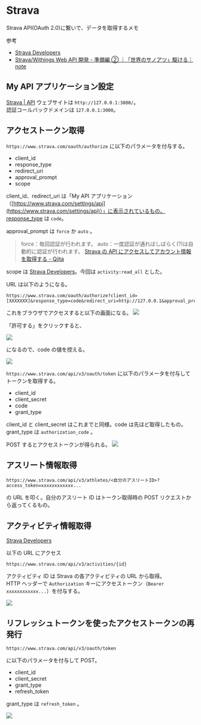 # Strava

Strava API(OAuth 2.0)に繋いで、データを取得するメモ

参考

- [Strava Developers](https://developers.strava.com/docs/getting-started/)
- [Strava/Withings Web API 開発 \- 準備編 ② ｜「世界のサノアツ」駆ける｜ note](https://note.com/sanoatsu/n/n4d05a6f1cb2d)

## My API アプリケーション設定

[Strava \| API](https://www.strava.com/settings/api)
ウェブサイトは `http://127.0.0.1:3000/`。  
認証コールバックドメインは `127.0.0.1:3000`。

## アクセストークン取得

`https://www.strava.com/oauth/authorize` に以下のパラメータを付与する。

- client_id
- response_type
- redirect_uri
- approval_prompt
- scope

client_id、redirect_uri は「My API アプリケーション（[https://www.strava.com/settings/api](https://www.strava.com/settings/api)）」に表示されているもの。response_type は `code`。

approval_prompt は `force` か `auto` 。

> force：毎回認証が行われます。
> auto：一度認証が通ればしばらく(?)は自動的に認証が行われます。
> [Strava の API にアクセスしてアカウント情報を取得する \- Qiita](https://qiita.com/satodayo/items/d0077936aa16b6dfd4b7#1%E3%82%A2%E3%82%AF%E3%82%BB%E3%82%B9%E3%83%88%E3%83%BC%E3%82%AF%E3%83%B3%E3%81%AE%E5%8F%96%E5%BE%97)

scope は [Strava Developers](https://developers.strava.com/docs/oauth-updates/)。今回は `activity:read_all` とした。

URL は以下のようになる。

```
https://www.strava.com/oauth/authorize?client_id=[XXXXXXX]&response_type=code&redirect_uri=http://127.0.0.1&approval_prompt=auto&scope=activity:read_all
```

これをブラウザでアクセスすると以下の画面になる。
![](/API.strava1.png)

「許可する」をクリックすると、

![](/API.strava2.png)

になるので、code の値を控える。

![](/API.strava3.png)

`https://www.strava.com/api/v3/oauth/token` に以下のパラメータを付与してトークンを取得する。

- client_id
- client_secret
- code
- grant_type

client_id と client_secret はこれまでと同様。code は先ほど取得したもの。grant_type は `authorization_code` 。

POST するとアクセストークンが得られる。
![](/API.strava4.png)

## アスリート情報取得

```
https://www.strava.com/api/v3/athletes/<自分のアスリートID>?access_token=xxxxxxxxxxxx...
```

の URL を叩く。自分のアスリート ID はトークン取得時の POST リクエストから返ってくるもの。

## アクティビティ情報取得

[Strava Developers](http://developers.strava.com/docs/reference/#api-Activities-getActivityById)

以下の URL にアクセス

```
https://www.strava.com/api/v3/activities/{id}
```

アクティビティ ID は Strava の各アクティビティの URL から取得。  
HTTP ヘッダーで `Authorization` キーにアクセストークン（`Bearer xxxxxxxxxxxx...`）を付与する。

![](/API.strava5.png)

## リフレッシュトークンを使ったアクセストークンの再発行

```
https://www.strava.com/api/v3/oauth/token
```

に以下のパラメータを付与して POST。

- client_id
- client_secret
- grant_type
- refresh_token

grant_type は `refresh_token` 。

![](/API.strava6.png)
